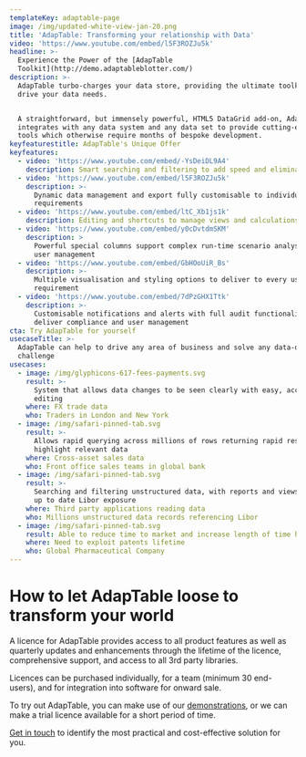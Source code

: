 ```yaml
---
templateKey: adaptable-page
image: /img/updated-white-view-jan-20.png
title: 'AdapTable: Transforming your relationship with Data'
video: 'https://www.youtube.com/embed/l5F3ROZJu5k'
headline: >-
  Experience the Power of the [AdapTable
  Toolkit](http://demo.adaptableblotter.com/)
description: >-
  AdapTable turbo-charges your data store, providing the ultimate toolkit to
  drive your data needs.  


  A straightforward, but immensely powerful, HTML5 DataGrid add-on, AdapTable
  integrates with any data system and any data set to provide cutting-edge user
  tools which otherwise require months of bespoke development.
keyfeaturestitle: AdapTable's Unique Offer
keyfeatures:
  - video: 'https://www.youtube.com/embed/-YsDeiDL9A4'
    description: Smart searching and filtering to add speed and eliminate errors
  - video: 'https://www.youtube.com/embed/l5F3ROZJu5k'
    description: >-
      Dynamic data management and export fully customisable to individual
      requirements
  - video: 'https://www.youtube.com/embed/ltC_Xb1js1k'
    description: Editing and shortcuts to manage views and calculations effectively
  - video: 'https://www.youtube.com/embed/y0cDvtdmSKM'
    description: >
      Powerful special columns support complex run-time scenario analysis, and
      user management
  - video: 'https://www.youtube.com/embed/GbHOoUiR_Bs'
    description: >-
      Multiple visualisation and styling options to deliver to every user
      requirement
  - video: 'https://www.youtube.com/embed/7dPzGHX1Ttk'
    description: >-
      Customisable notifications and alerts with full audit functionality
      deliver compliance and user management
cta: Try AdapTable for yourself
usecaseTitle: >-
  AdapTable can help to drive any area of business and solve any data-driven
  challenge
usecases:
  - image: /img/glyphicons-617-fees-payments.svg
    result: >-
      System that allows data changes to be seen clearly with easy, accurate
      editing
    where: FX trade data
    who: Traders in London and New York
  - image: /img/safari-pinned-tab.svg
    result: >-
      Allows rapid querying across millions of rows returning rapid results to
      highlight relevant data
    where: Cross-asset sales data
    who: Front office sales teams in global bank
  - image: /img/safari-pinned-tab.svg
    result: >-
      Searching and filtering unstructured data, with reports and views to show
      up to date Libor exposure
    where: Third party applications reading data
    who: Millions unstructured data records referencing Libor
  - image: /img/safari-pinned-tab.svg
    result: Able to reduce time to market and increase length of time holding patent.
    where: Need to exploit patents lifetime
    who: Global Pharmaceutical Company
---
```


# How to let AdapTable loose to transform your world

A licence for AdapTable provides access to all product features as well as quarterly updates and enhancements through the lifetime of the licence, comprehensive support, and access to all 3rd party libraries.

Licences can be purchased individually, for a team (minimum 30 end-users), and for integration into software for onward sale.

To try out AdapTable, you can make use of our [demonstrations](https://demo.adaptableblotter.com/), or we can make a trial licence available for a short period of time.

[Get in touch](mailto:sales@adaptabletools.com) to identify the most practical and cost-effective solution for you.

###
